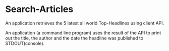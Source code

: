 # Search-Articles

An application retrieves the 5 latest all world Top-Headlines using client API.

An application (a command line program) uses the result of the API to print out the title, 
the author and the date the headline was published to STDOUT(console).
